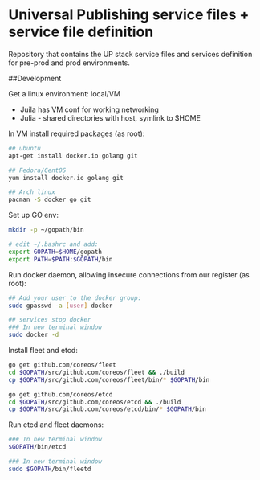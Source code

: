 # Universal Publishing service files + service file definition
 Repository that contains the UP stack service files and services definition for pre-prod and prod environments.

##Development

Get a linux environment: local/VM

- Juila has VM conf for working networking
- Julia - shared directories with host, symlink to $HOME

In VM install required packages (as root):

```bash
## ubuntu
apt-get install docker.io golang git

## Fedora/CentOS
yum install docker.io golang git

## Arch linux
pacman -S docker go git
```

Set up GO env:

```bash
mkdir -p ~/gopath/bin

# edit ~/.bashrc and add:
export GOPATH=$HOME/gopath
export PATH=$PATH:$GOPATH/bin
```

Run docker daemon, allowing insecure connections from our register (as root):

```bash
## Add your user to the docker group:
sudo gpasswd -a [user] docker

## services stop docker
### In new terminal window
sudo docker -d 
```

Install fleet and etcd:

```bash
go get github.com/coreos/fleet
cd $GOPATH/src/github.com/coreos/fleet && ./build
cp $GOPATH/src/github.com/coreos/fleet/bin/* $GOPATH/bin

go get github.com/coreos/etcd
cd $GOPATH/src/github.com/coreos/etcd && ./build
cp $GOPATH/src/github.com/coreos/etcd/bin/* $GOPATH/bin
```

Run etcd and fleet daemons:

```bash
### In new terminal window
$GOPATH/bin/etcd

### In new terminal window
sudo $GOPATH/bin/fleetd
```

